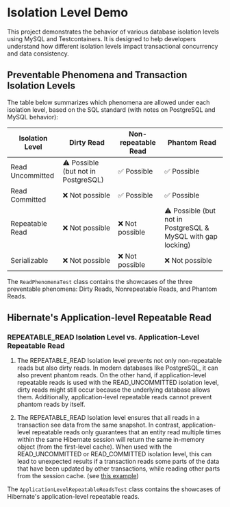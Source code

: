 # Isolation Level Demo

This project demonstrates the behavior of various database isolation levels using MySQL and Testcontainers.
It is designed to help developers understand how different isolation levels impact transactional concurrency and data consistency.

## Preventable Phenomena and Transaction Isolation Levels

The table below summarizes which phenomena are allowed under each isolation level, based on the SQL standard (with notes on PostgreSQL and MySQL behavior):

| Isolation Level  | Dirty Read                          | Non-repeatable Read | Phantom Read                                                 |
|------------------|-------------------------------------|---------------------|--------------------------------------------------------------|
| Read Uncommitted | ⚠️ Possible (but not in PostgreSQL) | ✅ Possible          | ✅ Possible                                                   |
| Read Committed   | ❌ Not possible                      | ✅ Possible          | ✅ Possible                                                   |
| Repeatable Read  | ❌ Not possible                      | ❌ Not possible      | ⚠️ Possible (but not in PostgreSQL & MySQL with gap locking) |
| Serializable     | ❌ Not possible                      | ❌ Not possible      | ❌ Not possible                                               |


The `ReadPhenomenaTest` class contains the showcases of the three preventable phenomena: Dirty Reads, Nonrepeatable Reads, and Phantom Reads.

## Hibernate's Application-level Repeatable Read

### REPEATABLE_READ Isolation Level vs. Application-Level Repeatable Read
1. The REPEATABLE_READ Isolation level prevents not only non-repeatable reads but also dirty reads. 
   In modern databases like PostgreSQL, it can also prevent phantom reads. 
   On the other hand, if application-level repeatable reads is used with the READ_UNCOMMITTED isolation level, dirty reads might still occur because the underlying database allows them. 
   Additionally, application-level repeatable reads cannot prevent phantom reads by itself.

2. The REPEATABLE_READ Isolation level ensures that all reads in a transaction see data from the same snapshot.
   In contrast, application-level repeatable reads only guarantees that an entity read multiple times within the same Hibernate session will return the same in-memory object (from the first-level cache). 
   When used with the READ_UNCOMMITTED or READ_COMMITTED isolation level, this can lead to unexpected results if a transaction reads some parts of the data that have been updated by other transactions, while reading other parts from the session cache. (see [this example](https://stackoverflow.com/questions/25106636/strategies-for-dealing-with-concurrency-issues-caused-by-stale-domain-objects-g))

The `ApplicationLevelRepeatableReadsTest` class contains the showcases of Hibernate's application-level repeatable reads.


